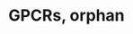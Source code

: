 ---
annotations:
- id: PW:0000125
  parent: signaling pathway
  type: Pathway Ontology
  value: G protein mediated signaling pathway
authors:
- Ehsiao
- MaintBot
- AlexanderPico
- Fehrhart
- Eweitz
description: Orphan GPCRs with no Gene Ontology annotation.
last-edited: 2021-05-23
organisms:
- Mus musculus
redirect_from:
- /index.php/Pathway:WP1398
- /instance/WP1398
- /instance/WP1398_rr117933
revision: r117933
schema-jsonld:
- '@context': https://schema.org/
  '@id': https://wikipathways.github.io/pathways/WP1398.html
  '@type': Dataset
  creator:
    '@type': Organization
    name: WikiPathways
  description: Orphan GPCRs with no Gene Ontology annotation.
  keywords:
  - Gpr107
  - Gpr108
  - Gpr111
  - Gpr112
  - Gpr116
  - Gpr137
  - Gpr137b
  - Gpr137c
  - Gpr155
  - Gpr161
  - Gpr165
  - Gpr172b
  - Gpr175
  - Gpr177
  - Gpr179
  - Gpr180
  - Gpr31c
  - Gpr4
  - Gpr89
  - Gprc2a-rs5
  license: CC0
  name: GPCRs, orphan
seo: CreativeWork
title: GPCRs, orphan
wpid: WP1398
---